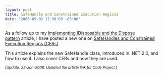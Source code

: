 ```yaml
---
layout: post
title: SafeHandle and Constrained Execution Regions
date: '2006-09-02 11:30:00 -05:00'
---
```


As a follow up to my [Implementing IDisposable and the Dispose pattern](http://www.codeproject.com/KB/dotnet/idisposable.aspx) article, I have posted a new one on [SafeHandles and Constrained Execution Regions (CERs)](http://www.codeproject.com/KB/dotnet/safehandle.aspx).

This article explains the new SafeHandle class, introduced in .NET 2.0, and how to use it. I also cover CERs and how they are used.

*<small>[Update, 22-Jan-2008: Updated the article link for Code Project.]</small>*
